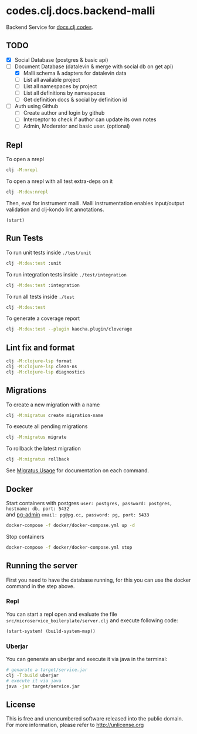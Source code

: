 # codes.clj.docs.backend-malli
Backend Service for [docs.clj.codes](https://docs.clj.codes).

## TODO

 - [x] Social Database (postgres & basic api)
 - [ ] Document Database (datalevin & merge with social db on get api)
    - [x] Malli schema & adapters for datalevin data
    - [ ] List all available project
    - [ ] List all namespaces by project
    - [ ] List all definitions by namespaces
    - [ ] Get definition docs & social by definition id
 - [ ] Auth using Github
    - [ ] Create author and login by github
    - [ ] Interceptor to check if author can update its own notes
    - [ ] Admin, Moderator and basic user. (optional)

## Repl
To open a nrepl
```bash
clj -M:nrepl
```
To open a nrepl with all test extra-deps on it
```bash
clj -M:dev:nrepl
```

Then, eval for instrument malli.
Malli instrumentation enables input/output validation and clj-kondo lint annotations.
```
(start)
```

## Run Tests
To run unit tests inside `./test/unit`
```bash
clj -M:dev:test :unit
```
To run integration tests inside `./test/integration`
```bash
clj -M:dev:test :integration
```
To run all tests inside `./test`
```bash
clj -M:dev:test
```
To generate a coverage report 
```bash
clj -M:dev:test --plugin kaocha.plugin/cloverage
```

## Lint fix and format

```bash
clj -M:clojure-lsp format
clj -M:clojure-lsp clean-ns
clj -M:clojure-lsp diagnostics
```

## Migrations
To create a new migration with a name
```bash
clj -M:migratus create migration-name
```
To execute all pending migrations
```bash
clj -M:migratus migrate
```
To rollback the latest migration
```bash
clj -M:migratus rollback
```
See [Migratus Usage](https://github.com/yogthos/migratus#usage) for documentation on each command.


## Docker
Start containers with postgres `user: postgres, password: postgres, hostname: db, port: 5432`  
and [pg-admin](http://localhost:5433) `email: pg@pg.cc, password: pg, port: 5433`
```bash
docker-compose -f docker/docker-compose.yml up -d
```
Stop containers
```bash
docker-compose -f docker/docker-compose.yml stop
```

## Running the server
First you need to have the database running, for this you can use the docker command in the step above.

### Repl
You can start a repl open and evaluate the file `src/microservice_boilerplate/server.clj` and execute following code:
```clojure
(start-system! (build-system-map))
```

### Uberjar
You can generate an uberjar and execute it via java in the terminal:
```bash
# genarate a target/service.jar
clj -T:build uberjar
# execute it via java
java -jar target/service.jar
```

## License
This is free and unencumbered software released into the public domain.  
For more information, please refer to <http://unlicense.org>
